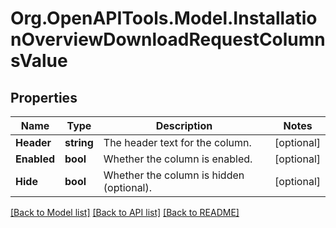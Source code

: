 # Org.OpenAPITools.Model.InstallationOverviewDownloadRequestColumnsValue

## Properties

Name | Type | Description | Notes
------------ | ------------- | ------------- | -------------
**Header** | **string** | The header text for the column. | [optional] 
**Enabled** | **bool** | Whether the column is enabled. | [optional] 
**Hide** | **bool** | Whether the column is hidden (optional). | [optional] 

[[Back to Model list]](../../README.md#documentation-for-models) [[Back to API list]](../../README.md#documentation-for-api-endpoints) [[Back to README]](../../README.md)

